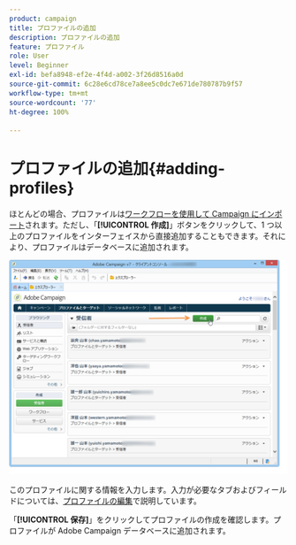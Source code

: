 ```yaml
---
product: campaign
title: プロファイルの追加
description: プロファイルの追加
feature: プロファイル
role: User
level: Beginner
exl-id: befa8948-ef2e-4f4d-a002-3f26d8516a0d
source-git-commit: 6c28e6cd78ce7a8ee5c0dc7e671de780787b9f57
workflow-type: tm+mt
source-wordcount: '77'
ht-degree: 100%

---
```


# プロファイルの追加{#adding-profiles}

ほとんどの場合、プロファイルは[ワークフローを使用して Campaign にインポート](../../platform/using/import-export-workflows.md)されます。ただし、「**[!UICONTROL 作成]**」ボタンをクリックして、1 つ以上のプロファイルをインターフェイスから直接追加することもできます。それにより、プロファイルはデータベースに追加されます。

![](assets/s_ncs_user_profile_add.png)

このプロファイルに関する情報を入力します。入力が必要なタブおよびフィールドについては、[プロファイルの編集](../../platform/using/editing-a-profile.md)で説明しています。

「**[!UICONTROL 保存]**」をクリックしてプロファイルの作成を確認します。プロファイルが Adobe Campaign データベースに追加されます。
